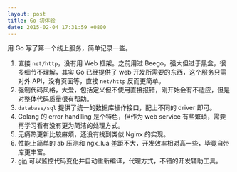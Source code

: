 ```yaml
---
layout: post
title: Go 初体验
date: 2015-02-04 17:31:59 +0800
---
```


用 Go 写了第一个线上服务，简单记录一些。

1. 直接 `net/http`，没有用 Web 框架。之前用过 Beego，强大但过于黑盒，很多细节不理解，其实 Go 已经提供了 web 开发所需要的东西，这个服务只需对外 API，没有页面等，直接 `net/http` 反而更简单。
1. 强制代码风格，大爱，包括定义但不使用直接报错，刚开始会有不适应，但是对整体代码质量很有帮助。
1. `database/sql` 提供了统一的数据库操作接口，配上不同的 driver 即可。
1. Golang 的 error handlling 是个特色，但作为 web service 有些繁琐，需要再学习看有没有更为简洁的处理方式。
1. 无痛热更新比较麻烦，还没有找到类似 Nginx 的实现。
1. 性能上简单的 ab 压测和 ngx_lua 差距不大，开发效率相对高一些，毕竟自带库更丰富。
1. [gin][1] 可以监控代码变化并自动重新编译，代理方式，不错的开发辅助工具。

[1]:https://github.com/codegangsta/gin
